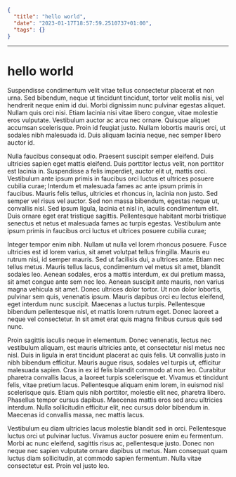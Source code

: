```json
{
  "title": "hello world",
  "date": "2023-01-17T18:57:59.2510737+01:00",
  "tags": {}
}
```
***
# hello world
Suspendisse condimentum velit vitae tellus consectetur placerat et non urna. Sed bibendum, neque ut tincidunt tincidunt, tortor velit mollis nisi, vel hendrerit neque enim id dui. Morbi dignissim nunc pulvinar egestas aliquet. Nullam quis orci nisi. Etiam lacinia nisi vitae libero congue, vitae molestie eros vulputate. Vestibulum auctor ac arcu nec ornare. Quisque aliquet accumsan scelerisque. Proin id feugiat justo. Nullam lobortis mauris orci, ut sodales nibh malesuada id. Duis aliquam lacinia neque, nec semper libero auctor id.

Nulla faucibus consequat odio. Praesent suscipit semper eleifend. Duis ultricies sapien eget mattis eleifend. Duis porttitor lectus velit, non porttitor est lacinia in. Suspendisse a felis imperdiet, auctor elit ut, mattis orci. Vestibulum ante ipsum primis in faucibus orci luctus et ultrices posuere cubilia curae; Interdum et malesuada fames ac ante ipsum primis in faucibus. Mauris felis tellus, ultricies et rhoncus in, lacinia non justo. Sed semper vel risus vel auctor. Sed non massa bibendum, egestas neque ut, convallis nisl. Sed ipsum ligula, lacinia et nisl in, iaculis condimentum elit. Duis ornare eget erat tristique sagittis. Pellentesque habitant morbi tristique senectus et netus et malesuada fames ac turpis egestas. Vestibulum ante ipsum primis in faucibus orci luctus et ultrices posuere cubilia curae;

Integer tempor enim nibh. Nullam ut nulla vel lorem rhoncus posuere. Fusce ultricies est id lorem varius, sit amet volutpat tellus fringilla. Mauris eu rutrum nisi, id semper mauris. Sed ut facilisis dui, a ultrices ante. Etiam nec tellus metus. Mauris tellus lacus, condimentum vel metus sit amet, blandit sodales leo. Aenean sodales, eros a mattis interdum, ex dui pretium massa, sit amet congue ante sem nec leo. Aenean suscipit ante mauris, non varius magna vehicula sit amet. Donec ultrices dolor tortor. Ut non dolor lobortis, pulvinar sem quis, venenatis ipsum. Mauris dapibus orci eu lectus eleifend, eget interdum nunc suscipit. Maecenas a luctus turpis. Pellentesque bibendum pellentesque nisl, et mattis lorem rutrum eget. Donec laoreet a neque vel consectetur. In sit amet erat quis magna finibus cursus quis sed nunc.

Proin sagittis iaculis neque in elementum. Donec venenatis, lectus nec vestibulum aliquam, est mauris ultricies ante, et consectetur nisl metus nec nisl. Duis in ligula in erat tincidunt placerat ac quis felis. Ut convallis justo in nibh bibendum efficitur. Mauris augue risus, sodales vel turpis ut, efficitur malesuada sapien. Cras in ex id felis blandit commodo at non leo. Curabitur pharetra convallis lacus, a laoreet turpis scelerisque et. Vivamus et tincidunt felis, vitae pretium lacus. Pellentesque aliquam enim lorem, in euismod nisl scelerisque quis. Etiam quis nibh porttitor, molestie elit nec, pharetra libero. Phasellus tempor cursus dapibus. Maecenas mattis eros sed arcu ultricies interdum. Nulla sollicitudin efficitur elit, nec cursus dolor bibendum in. Maecenas id convallis massa, nec mattis lacus.

Vestibulum eu diam ultricies lacus molestie blandit sed in orci. Pellentesque luctus orci ut pulvinar luctus. Vivamus auctor posuere enim eu fermentum. Morbi ac nunc eleifend, sagittis risus ac, pellentesque justo. Donec non neque nec sapien vulputate ornare dapibus ut metus. Nam consequat quam luctus diam sollicitudin, at commodo sapien fermentum. Nulla vitae consectetur est. Proin vel justo leo. 
